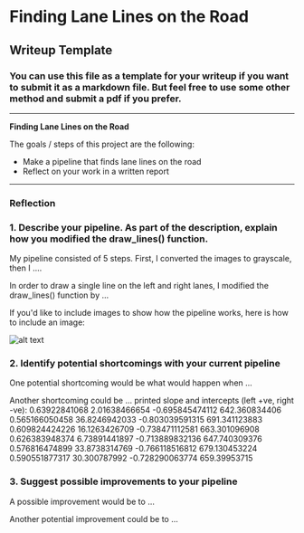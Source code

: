# **Finding Lane Lines on the Road** 

## Writeup Template

### You can use this file as a template for your writeup if you want to submit it as a markdown file. But feel free to use some other method and submit a pdf if you prefer.

---

**Finding Lane Lines on the Road**

The goals / steps of this project are the following:
* Make a pipeline that finds lane lines on the road
* Reflect on your work in a written report


[//]: # (Image References)

[image1]: ./examples/grayscale.jpg "Grayscale"

---

### Reflection

### 1. Describe your pipeline. As part of the description, explain how you modified the draw_lines() function.

My pipeline consisted of 5 steps. First, I converted the images to grayscale, then I .... 

In order to draw a single line on the left and right lanes, I modified the draw_lines() function by ...

If you'd like to include images to show how the pipeline works, here is how to include an image: 

![alt text][image1]


### 2. Identify potential shortcomings with your current pipeline


One potential shortcoming would be what would happen when ... 

Another shortcoming could be ...
printed slope and intercepts (left +ve, right -ve):
0.63922841068 2.01638466654
-0.695845474112 642.360834406
0.565166050458 36.8246942033
-0.803039591315 691.341123883
0.609824424226 16.1263426709
-0.738471112581 663.301096908
0.626383948374 6.73891441897
-0.713889832136 647.740309376
0.576816474899 33.8738314769
-0.766118516812 679.130453224
0.590551877317 30.300787992
-0.728290063774 659.39953715

### 3. Suggest possible improvements to your pipeline

A possible improvement would be to ...

Another potential improvement could be to ...
